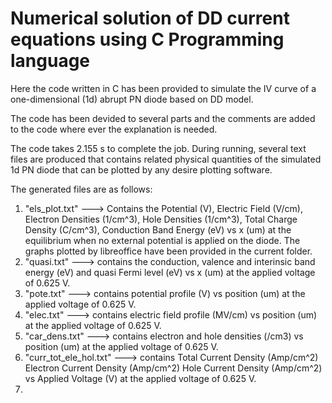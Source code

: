 # Numerical solution of DD current equations using C Programming language
Here the code written in C has been provided to simulate the IV curve of a one-dimensional (1d) abrupt PN diode based on DD model.

The code has been devided to several parts and the comments are added to the code where ever the explanation is needed.

The code takes 2.155 s to complete the job. During running, several text files are produced that contains related physical quantities of the simulated 1d PN diode that can be plotted by any desire plotting software. 

The generated files are as follows:

1) "els_plot.txt"     --->     Contains the Potential (V), Electric Field (V/cm), Electron Densities (1/cm^3), Hole Densities (1/cm^3), Total Charge Density (C/cm^3),	Conduction Band Energy (eV) vs x (um) at the equilibrium when no external potential is applied on the diode. The graphs plotted by libreoffice have been provided in the current folder. 
2) "quasi.txt" ---> contains the conduction, valence and interinsic band energy (eV) and quasi Fermi level (eV) vs x (um) at the applied voltage of 0.625 V.
3) "pote.txt"  ---> contains potential profile (V) vs position (um) at the applied voltage of 0.625 V.
4) "elec.txt"  ---> contains electric field profile (MV/cm) vs position (um) at the applied voltage of 0.625 V.
5) "car_dens.txt"  ---> contains electron and hole densities (/cm3) vs position (um) at the applied voltage of 0.625 V.
6) "curr_tot_ele_hol.txt"  ---> contains Total Current Density (Amp/cm^2)	Electron Current Density (Amp/cm^2)	Hole Current Density (Amp/cm^2) vs Applied Voltage (V) at the applied voltage of 0.625 V.
7) 
